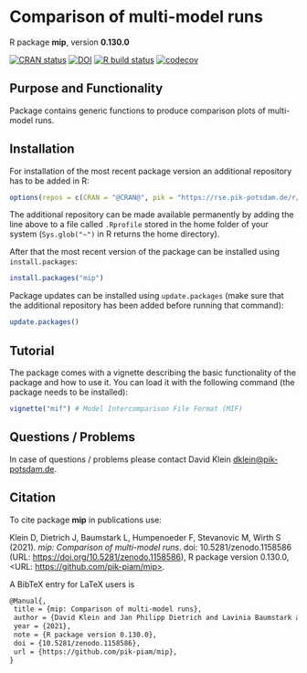 # Comparison of multi-model runs

R package **mip**, version **0.130.0**

[![CRAN status](https://www.r-pkg.org/badges/version/mip)](https://cran.r-project.org/package=mip) [![DOI](https://zenodo.org/badge/DOI/10.5281/zenodo.1158586.svg)](https://doi.org/10.5281/zenodo.1158586)  [![R build status](https://github.com/pik-piam/mip/workflows/check/badge.svg)](https://github.com/pik-piam/mip/actions) [![codecov](https://codecov.io/gh/pik-piam/mip/branch/master/graph/badge.svg)](https://codecov.io/gh/pik-piam/mip)

## Purpose and Functionality

Package contains generic functions to produce comparison plots of multi-model runs.


## Installation

For installation of the most recent package version an additional repository has to be added in R:

```r
options(repos = c(CRAN = "@CRAN@", pik = "https://rse.pik-potsdam.de/r/packages"))
```
The additional repository can be made available permanently by adding the line above to a file called `.Rprofile` stored in the home folder of your system (`Sys.glob("~")` in R returns the home directory).

After that the most recent version of the package can be installed using `install.packages`:

```r 
install.packages("mip")
```

Package updates can be installed using `update.packages` (make sure that the additional repository has been added before running that command):

```r 
update.packages()
```

## Tutorial

The package comes with a vignette describing the basic functionality of the package and how to use it. You can load it with the following command (the package needs to be installed):

```r
vignette("mif") # Model Intercomparison File Format (MIF)
```

## Questions / Problems

In case of questions / problems please contact David Klein <dklein@pik-potsdam.de>.

## Citation

To cite package **mip** in publications use:

Klein D, Dietrich J, Baumstark L, Humpenoeder F, Stevanovic M, Wirth S
(2021). _mip: Comparison of multi-model runs_. doi:
10.5281/zenodo.1158586 (URL: https://doi.org/10.5281/zenodo.1158586), R
package version 0.130.0, <URL: https://github.com/pik-piam/mip>.

A BibTeX entry for LaTeX users is

 ```latex
@Manual{,
  title = {mip: Comparison of multi-model runs},
  author = {David Klein and Jan Philipp Dietrich and Lavinia Baumstark and Florian Humpenoeder and Miodrag Stevanovic and Stephen Wirth},
  year = {2021},
  note = {R package version 0.130.0},
  doi = {10.5281/zenodo.1158586},
  url = {https://github.com/pik-piam/mip},
}
```

